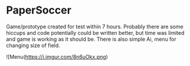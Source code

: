 # PaperSoccer

Game/prototype created for test within 7 hours. Probably there are some hiccups and code potentially could be written better, but time was limited and game is working as it should be. There is also simple Ai, menu for changing size of field.


![Menu(https://i.imgur.com/8n6uOkx.png)
